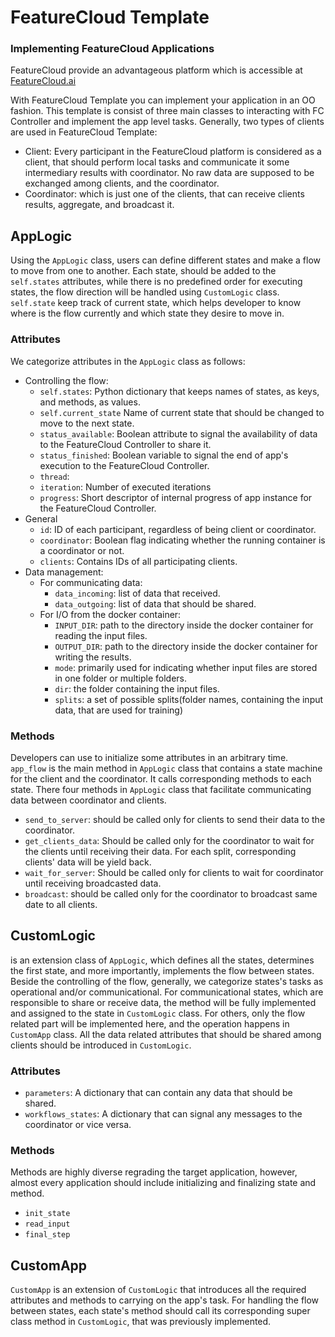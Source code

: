 # FeatureCloud Template
### Implementing FeatureCloud Applications

FeatureCloud provide an advantageous platform which is accessible at [FeatureCloud.ai](https://featurecloud.ai/) 

With FeatureCloud Template you can implement your application in an OO fashion. 
This template is consist of three main classes to interacting with FC Controller
and implement the app level tasks. Generally, two types of clients are used in FeatureCloud Template:
- Client: Every participant in the FeatureCloud platform is considered as a client, that should perform local tasks and
 communicate it some intermediary results with coordinator. No raw data are supposed to be exchanged among clients, and the coordinator.
- Coordinator: which is just one of the clients, that can receive clients results, aggregate, and broadcast it.



## AppLogic
Using the `AppLogic` class, users can define different states and make a flow to move from one to another.
Each state, should be added to the `self.states` attributes, while there is no predefined order for executing states, 
the flow direction will be handled using `CustomLogic` class. `self.state` keep track of current state, which helps developer
to know where is the flow currently and which state they desire to move in.

### Attributes
We categorize attributes in the `AppLogic` class as follows:
- Controlling the flow:
  - `self.states`: Python dictionary that keeps names of states, as keys, and methods, as values.
  - `self.current_state` Name of current state that should be changed to move to the next state.
  - `status_available`: Boolean attribute to signal the availability of data to the FeatureCloud Controller to share it. 
  - `status_finished`: Boolean variable to signal the end of app's execution to the FeatureCloud Controller.
  - `thread`:
  - `iteration`: Number of executed iterations
  - `progress`: Short descriptor of internal progress of app instance for the FeatureCloud Controller.
- General 
  - `id`: ID of each participant, regardless of being client or coordinator.
  - `coordinator`: Boolean flag indicating whether the running container is a coordinator or not.
  - `clients`: Contains IDs of all participating clients.
- Data management:
  - For communicating data:
    - `data_incoming`: list of data that received.
    - `data_outgoing`: list of data that should be shared.
  - For I/O from the docker container:
    - `INPUT_DIR`: path to the directory inside the docker container for reading the input files.
    - `OUTPUT_DIR`: path to the directory inside the docker container for writing the results.
    - `mode`: primarily used for indicating whether input files are stored in one folder or multiple folders.
    - `dir`: the folder containing the input files. 
    - `splits`: a set of possible splits(folder names, containing the input data, that are used for training) 
  
### Methods
Developers can use to initialize some attributes in an arbitrary time. `app_flow` is the main method in `AppLogic` class that contains a state machine for the client and the coordinator. 
It calls corresponding methods to each state. There four methods in `AppLogic` class that facilitate communicating data between coordinator and clients.

- `send_to_server`: should be called only for clients to send their data to the coordinator.
- `get_clients_data`: Should be called only for the coordinator to wait for the clients until receiving their data.
  For each split, corresponding clients' data will be yield back.
- `wait_for_server`: Should be called only for clients to wait for coordinator until receiving broadcasted data.
- `broadcast`: should be called only for the coordinator to broadcast same date to all clients.


## CustomLogic
is an extension class of `AppLogic`, which defines all the states, determines the first state, and more importantly, 
implements the flow between states. Beside the controlling of the flow, generally, we categorize states's tasks as
operational and/or communicational. For communicational states, which are responsible to share or receive data,
the method will be fully implemented and assigned to the state in `CustomLogic` class. For others, only the flow 
related part will be implemented here, and the operation happens in `CustomApp` class. All the data related
attributes that should be shared among clients should be introduced in `CustomLogic`.  
 
### Attributes
- `parameters`: A dictionary that can contain any data that should be shared.
- `workflows_states`: A dictionary that can signal any messages to the coordinator or vice versa.

### Methods
Methods are highly diverse regrading the target application, however, almost every application
should include initializing and finalizing state and method. 
- `init_state`
- `read_input`
- `final_step`

## CustomApp
`CustomApp` is an extension of `CustomLogic` that introduces all the required attributes and methods
to carrying on the app's task. For handling the flow between states, each state's method should call
its corresponding super class method in `CustomLogic`, that was previously implemented.
